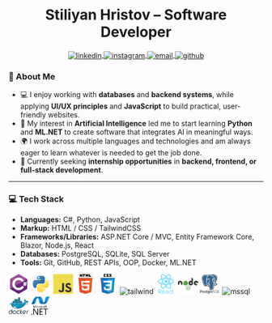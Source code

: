 <h1 align="center">Stiliyan Hristov – Software Developer</h1>

<p align="center">
  <a href="https://linkedin.com/in/stiliyan-hristov-58910735b" target="_blank">
    <img align="center" src="https://cdn.jsdelivr.net/gh/devicons/devicon/icons/linkedin/linkedin-original.svg" alt="linkedin" height="30" width="40"/>
  </a>
  <a href="https://instagram.com/stillnibba" target="_blank">
    <img align="center" src="https://raw.githubusercontent.com/rahuldkjain/github-profile-readme-generator/master/src/images/icons/Social/instagram.svg" alt="instagram" height="30" width="40"/>
  </a>
  <a href="mailto:hristovstilian94@gmail.com" target="_blank">
    <img align="center" src="https://cdn.jsdelivr.net/gh/simple-icons/simple-icons/icons/gmail.svg" alt="email" height="30" width="40"/>
  </a>
  <a href="https://github.com/hrstill" target="_blank">
    <img align="center" src="https://cdn.jsdelivr.net/gh/devicons/devicon/icons/github/github-original.svg" alt="github" height="30" width="40"/>
  </a>
</p>


### 🚀 About Me
- 💻 I enjoy working with **databases** and **backend systems**, while applying **UI/UX principles** and **JavaScript** to build practical, user-friendly websites.  
- 🤖 My interest in **Artificial Intelligence** led me to start learning **Python** and **ML.NET** to create software that integrates AI in meaningful ways.  
- 🌍 I work across multiple languages and technologies and am always eager to learn whatever is needed to get the job done.  
- 🎯 Currently seeking **internship opportunities** in **backend, frontend, or full-stack development**.  

---

### 💻 Tech Stack
- **Languages:** C#, Python, JavaScript  
- **Markup:** HTML / CSS / TailwindCSS  
- **Frameworks/Libraries:** ASP.NET Core / MVC, Entity Framework Core, Blazor, Node.js, React  
- **Databases:** PostgreSQL, SQLite, SQL Server  
- **Tools:** Git, GitHub, REST APIs, OOP, Docker, ML.NET

<p align="left">
  <img src="https://raw.githubusercontent.com/devicons/devicon/master/icons/csharp/csharp-original.svg" alt="csharp" width="40" height="40"/> 
  <img src="https://raw.githubusercontent.com/devicons/devicon/master/icons/python/python-original.svg" alt="python" width="40" height="40"/> 
  <img src="https://raw.githubusercontent.com/devicons/devicon/master/icons/javascript/javascript-original.svg" alt="javascript" width="40" height="40"/> 
  <img src="https://raw.githubusercontent.com/devicons/devicon/master/icons/html5/html5-original-wordmark.svg" alt="html5" width="40" height="40"/> 
  <img src="https://raw.githubusercontent.com/devicons/devicon/master/icons/css3/css3-original-wordmark.svg" alt="css3" width="40" height="40"/> 
  <img src="https://www.vectorlogo.zone/logos/tailwindcss/tailwindcss-icon.svg" alt="tailwind" width="40" height="40"/> 
  <img src="https://raw.githubusercontent.com/devicons/devicon/master/icons/react/react-original-wordmark.svg" alt="react" width="40" height="40"/> 
  <img src="https://raw.githubusercontent.com/devicons/devicon/master/icons/nodejs/nodejs-original-wordmark.svg" alt="nodejs" width="40" height="40"/> 
  <img src="https://raw.githubusercontent.com/devicons/devicon/master/icons/postgresql/postgresql-original-wordmark.svg" alt="postgresql" width="40" height="40"/> 
  <img src="https://www.svgrepo.com/show/303229/microsoft-sql-server-logo.svg" alt="mssql" width="40" height="40"/> 
  <img src="https://raw.githubusercontent.com/devicons/devicon/master/icons/docker/docker-original-wordmark.svg" alt="docker" width="40" height="40"/> 
  <img src="https://raw.githubusercontent.com/devicons/devicon/master/icons/dot-net/dot-net-original-wordmark.svg" alt="dotnet" width="40" height="40"/> 
</p>

